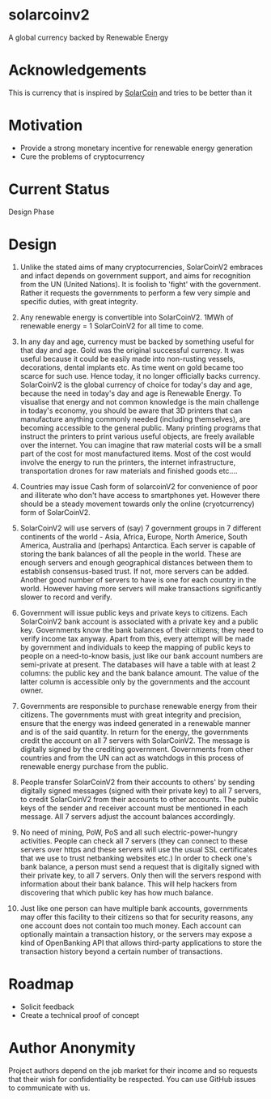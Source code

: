 # solarcoinv2
A global currency backed by Renewable Energy

# Acknowledgements
This is currency that is inspired by [SolarCoin](https://solarcoin.org/) and tries to be better than it

<!--
I am inspired to start this project as a result of discussions with a fellow netizen (gloryhunters@protonmail.com).
-->

# Motivation
- Provide a strong monetary incentive for renewable energy generation
- Cure the problems of cryptocurrency

# Current Status

Design Phase

# Design

1. Unlike the stated aims of many cryptocurrencies, SolarCoinV2 embraces and infact depends on government support, and aims for recognition from the UN (United Nations). It is foolish to 'fight' with the government. Rather it requests the governments to perform a few very simple and specific duties, with great integrity.

2. Any renewable energy is convertible into SolarCoinV2. 1MWh of renewable energy = 1 SolarCoinV2 for all time to come.

3. In any day and age, currency must be backed by something useful for that day and age. Gold was the original successful currency. It was useful because it could be easily made into non-rusting vessels, decorations, dental implants etc. As time went on gold became too scarce for such use. Hence today, it no longer officially backs currency. SolarCoinV2 is the global currency of choice for today's day and age, because the need in today's day and age is Renewable Energy. To visualise that energy and not common knowledge is the main challenge in today's economy, you should be aware that 3D printers that can manufacture anything commonly needed (including themselves), are becoming accessible to the general public. Many printing programs that instruct the printers to print various useful objects, are freely available over the internet. You can imagine that raw material costs will be a small part of the cost for most manufactured items. Most of the cost would involve the energy to run the printers, the internet infrastructure, transportation drones for raw materials and finished goods etc....

4. Countries may issue Cash form of solarcoinV2 for convenience of poor and illiterate who don't have access to smartphones yet. However there should be a steady movement towards only the online (cryotcurrency) form of SolarCoinV2.

5. SolarCoinV2 will use servers of (say) 7 government groups in 7 different continents of the world - Asia, Africa, Europe, North Americe, South America, Australia and (perhaps) Antarctica. Each server is capable of storing the bank balances of all the people in the world. These are enough servers and enough geographical distances between them to establish consensus-based trust. If not, more servers can be added. Another good number of servers to have is one for each country in the world. However having more servers will make transactions significantly slower to record and verify.

6. Government will issue public keys and private keys to citizens. Each SolarCoinV2 bank account is associated with a private key and a public key. Governments know the bank balances of their citizens; they need to verify income tax anyway. Apart from this, every attempt will be made by government and individuals to keep the mapping of public keys to people on a need-to-know basis, just like our bank account numbers are semi-private at present. The databases will have a table with at least 2 columns: the public key and the bank balance amount. The value of the latter column is accessible only by the governments and the account owner.

7. Governments are responsible to purchase renewable energy from their citizens. The governments must with great integrity and precision, ensure that the energy was indeed generated in a renewable manner and is of the said quantity. In return for the energy, the governments credit the account on all 7 servers with SolarCoinV2. The message is digitally signed by the crediting government. Governments from other countries and from the UN can act as watchdogs in this process of renewable energy purchase from the public.

8. People transfer SolarCoinV2 from their accounts to others' by sending digitally signed messages (signed with their private key) to all 7 servers, to credit SolarCoinV2 from their accounts to other accounts. The public keys of the sender and receiver account must be mentioned in each message. All 7 servers adjust the account balances accordingly.

9. No need of mining, PoW, PoS and all such electric-power-hungry activities. People can check all 7 servers (they can connect to these servers over https and these servers will use the usual SSL certificates that we use to trust netbanking websites etc.) In order to check one's bank balance, a person must send a request that is digitally signed with their private key, to all 7 servers. Only then will the servers respond with information about their bank balance. This will help hackers from discovering that which public key has how much balance. 

10. Just like one person can have multiple bank accounts, governments may offer this facility to their citizens so that for security reasons, any one account does not contain too much money. Each account can optionally maintain a transaction history, or the servers may expose a kind of OpenBanking API that allows third-party applications to store the transaction history beyond a certain number of transactions. 

# Roadmap

- Solicit feedback
- Create a technical proof of concept

# Author Anonymity

Project authors depend on the job market for their income and so requests that their wish for confidentiality be respected. You can use GitHub issues to communicate with us.

